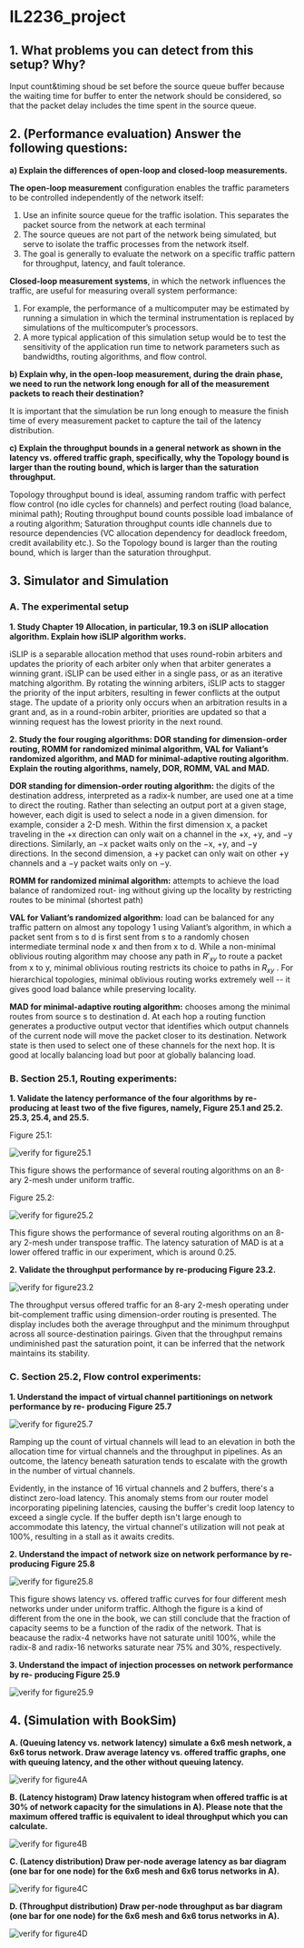 # IL2236_project

## 1. What problems you can detect from this setup? Why?

Input count&timing shoud be set before the source queue buffer because the waiting time for buffer to enter the network should be considered, so that the packet delay includes the time spent in the source queue.

## 2. (Performance evaluation) Answer the following questions:

**a) Explain the differences of open-loop and closed-loop measurements.**

**The open-loop measurement** configuration enables the traffic parameters to be controlled independently of the network itself:

1. Use an infinite source queue for the traffic isolation. This separates the packet source from the network at each terminal
2. The source queues are not part of the network being simulated, but serve to isolate the traffic processes from the network itself.
3. The goal is generally to evaluate the network on a specific traffic pattern for throughput, latency, and fault tolerance.

**Closed-loop measurement systems**, in which the network influences the traffic, are useful for measuring overall system performance:

1. For example, the performance of a multicomputer may be estimated by running a simulation in which the terminal instrumentation is replaced by simulations of the multicomputer’s processors.
2. A more typical application of this simulation setup would be to test the sensitivity of the application run time to network parameters such as bandwidths, routing algorithms, and flow control.


**b) Explain why, in the open-loop measurement, during the drain phase, we need to run the
network long enough for all of the measurement packets to reach their destination?**

It is important that the simulation be run long enough to measure
the finish time of every measurement packet to capture the tail of the
latency distribution.

**c) Explain the throughput bounds in a general network as shown in the latency vs. offered traffic
graph, specifically, why the Topology bound is larger than the routing bound, which is larger
than the saturation throughput.**




Topology throughput bound is ideal, assuming
random traffic with perfect flow control (no idle
cycles for channels) and perfect routing (load
balance, minimal path); Routing throughput bound counts possible load imbalance of a routing algorithm; Saturation throughput counts idle channels
due to resource dependencies (VC allocation
dependency for deadlock freedom, credit
availability etc.). So the Topology bound is larger than the routing bound, which is larger
than the saturation throughput.

## 3. Simulator and Simulation
### A. The experimental setup
**1. Study Chapter 19 Allocation, in particular, 19.3 on iSLIP allocation algorithm. Explain
how iSLIP algorithm works.**

iSLIP is a separable allocation method that uses round-robin arbiters and updates
the priority of each arbiter only when that arbiter generates a winning grant. iSLIP can
be used either in a single pass, or as an iterative matching algorithm. By rotating the
winning arbiters, iSLIP acts to stagger the priority of the input arbiters, resulting in
fewer conflicts at the output stage. The update of a priority only occurs when an
arbitration results in a grant and, as in a round-robin arbiter, priorities are updated
so that a winning request has the lowest priority in the next round.

**2. Study the four rouging algorithms: DOR standing for dimension-order routing, ROMM
for randomized minimal algorithm, VAL for Valiant’s randomized algorithm, and MAD
for minimal-adaptive routing algorithm. Explain the routing algorithms, namely, DOR,
ROMM, VAL and MAD.**

**DOR standing for dimension-order routing algorithm:** the digits of
the destination address, interpreted as a radix-k number, are used one at a time to
direct the routing. Rather than selecting an output port at a given stage, however,
each digit is used to select a node in a given dimension. for example, consider a 2-D mesh. Within the first dimension x,
a packet traveling in the +x direction can only wait on a channel in the +x, +y, and
−y directions. Similarly, an −x packet waits only on the −x, +y, and −y directions.
In the second dimension, a +y packet can only wait on other +y channels and a −y
packet waits only on −y. 

**ROMM for randomized minimal algorithm:** attempts to achieve the load balance of randomized rout-
ing without giving up the locality by restricting routes to be minimal (shortest path)

**VAL for Valiant’s randomized algorithm:** load can be balanced for any traffic pattern on almost any topology 1 using Valiant’s
algorithm, in which a packet sent from s to d is first sent from s to a randomly
chosen intermediate terminal node x and then from x to d.
While a non-minimal oblivious routing algorithm may choose any path in $R'_{xy}$ to 
route a packet from x to y, minimal oblivious routing restricts its choice to paths in
$R_{xy}$ . For hierarchical topologies, minimal oblivious routing works extremely well --
it gives good load balance while preserving locality.

**MAD for minimal-adaptive routing algorithm:**  chooses among the minimal routes from
source s to destination d. At each hop a routing function
generates a productive output
vector that identifies which
output channels of the current
node will move the packet
closer to its destination. Network state is then used to
select one of these channels
for the next hop. It is good at locally balancing load but poor at globally balancing
load.

### B. Section 25.1, Routing experiments:

**1. Validate the latency performance of the four algorithms by re-producing at least two of
the five figures, namely, Figure 25.1 and 25.2. 25.3, 25.4, and 25.5.**

Figure 25.1:

![verify for figure25.1](251.png)

This figure shows the performance of several routing algorithms on an 8-ary 2-mesh under uniform traffic.

Figure 25.2:

![verify for figure25.2](252.png)

This figure shows the performance of several routing algorithms on an 8-ary 2-mesh under transpose traffic. The latency saturation of MAD is at a lower offered traffic in our experiment, which is  around 0.25.


**2. Validate the throughput performance by re-producing Figure 23.2.**

![verify for figure23.2](232.png)

The throughput versus offered traffic for an 8-ary 2-mesh operating under bit-complement traffic using dimension-order routing is presented. The display includes both the average throughput and the minimum throughput across all source-destination pairings. Given that the throughput remains undiminished past the saturation point, it can be inferred that the network maintains its stability.

### C. Section 25.2, Flow control experiments:

**1. Understand the impact of virtual channel partitionings on network performance by re-
producing Figure 25.7**

![verify for figure25.7](257.png)

Ramping up the count of virtual channels will lead to an elevation in both the allocation time for virtual channels and the throughput in pipelines. As an outcome, the latency beneath saturation tends to escalate with the growth in the number of virtual channels. 

Evidently, in the instance of 16 virtual channels and 2 buffers, there's a distinct zero-load latency. This anomaly stems from our router model incorporating pipelining latencies, causing the buffer's credit loop latency to exceed a single cycle. If the buffer depth isn't large enough to accommodate this latency, the virtual channel's utilization will not peak at 100%, resulting in a stall as it awaits credits.

**2. Understand the impact of network size on network performance by re-producing Figure
25.8**

![verify for figure25.8](258.png)

This figure shows latency vs. offered traffic curves for four different mesh networks under under uniform traffic. Althogh the figure is  a kind of different from the one in the book, we can still conclude that the fraction of capacity seems to be a function of the radix of the network. That is beacause the radix-4 networks have not saturate unitil 100%, while the radix-8 and radix-16 networks saturate near 75% and 30%, respectively.

**3. Understand the impact of injection processes on network performance by re- producing
Figure 25.9**

![verify for figure25.9](259.png)

## 4. (Simulation with BookSim) 

**A. (Queuing latency vs. network latency) simulate a 6x6 mesh network, a 6x6 torus network.
Draw average latency vs. offered traffic graphs, one with queuing latency, and the other
without queuing latency.**

![verify for figure4A](4A.png)

**B. (Latency histogram) Draw latency histogram when offered traffic is at 30% of network
capacity for the simulations in A). Please note that the maximum offered traffic is equivalent
to ideal throughput which you can calculate.**

![verify for figure4B](4B.png)

**C. (Latency distribution) Draw per-node average latency as bar diagram (one bar for one node)
for the 6x6 mesh and 6x6 torus networks in A).**

![verify for figure4C](4C.png)

**D. (Throughput distribution) Draw per-node throughput as bar diagram (one bar for one node)
for the 6x6 mesh and 6x6 torus networks in A).**

![verify for figure4D](4D.png)



